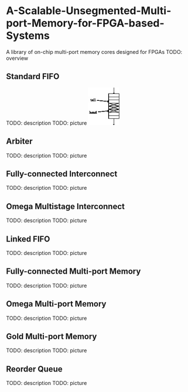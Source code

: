 # A-Scalable-Unsegmented-Multi-port-Memory-for-FPGA-based-Systems
A library of on-chip multi-port memory cores designed for FPGAs
TODO: overview

## Standard FIFO
TODO: description
TODO: picture
![FIFO](./documentation/fifo.jpg)

## Arbiter
TODO: description
TODO: picture

## Fully-connected Interconnect
TODO: description
TODO: picture

## Omega Multistage Interconnect
TODO: description
TODO: picture

## Linked FIFO
TODO: description
TODO: picture

## Fully-connected Multi-port Memory
TODO: description
TODO: picture

## Omega Multi-port Memory
TODO: description
TODO: picture

## Gold Multi-port Memory
TODO: description
TODO: picture

## Reorder Queue
TODO: description
TODO: picture
